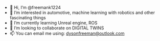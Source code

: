 - 👋 Hi, I’m @freemank1224
- 👀 I’m interested in automotive, machine learning with robotics and other fascinating things
- 🌱 I’m currently learning Unreal engine, ROS
- 💞️ I’m looking to collaborate on DIGITAL TWINS
- 📫 You can email me using: dysonfreeman@outlook.com

<!---
freemank1224/freemank1224 is a ✨ special ✨ repository because its `README.md` (this file) appears on your GitHub profile.
You can click the Preview link to take a look at your changes.
--->
